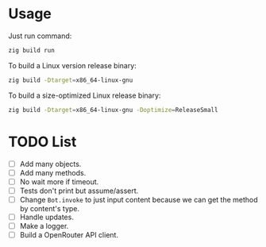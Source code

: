 # Usage

Just run command:

```sh
zig build run
```

To build a Linux version release binary:

```sh
zig build -Dtarget=x86_64-linux-gnu
```

To build a size-optimized Linux release binary:

```sh
zig build -Dtarget=x86_64-linux-gnu -Doptimize=ReleaseSmall
```

# TODO List

- [ ] Add many objects.
- [ ] Add many methods.
- [ ] No wait more if timeout.
- [ ] Tests don't print but assume/assert.
- [ ] Change `Bot.invoke` to just input content because we can get the method by content's type.
- [ ] Handle updates.
- [ ] Make a logger.
- [ ] Build a OpenRouter API client.

